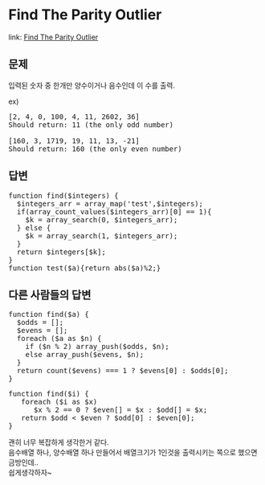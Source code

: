 Find The Parity Outlier
===============

link: [Find The Parity Outlier](https://www.codewars.com/kata/find-the-parity-outlier/php)

문제
--

입력된 숫자 중 한개만 양수이거나 음수인데 이 수를 출력.

ex)
<pre>
[2, 4, 0, 100, 4, 11, 2602, 36]
Should return: 11 (the only odd number)

[160, 3, 1719, 19, 11, 13, -21]
Should return: 160 (the only even number)
</pre>

답변
--
<pre>
function find($integers) {
  $integers_arr = array_map('test',$integers);
  if(array_count_values($integers_arr)[0] == 1){
    $k = array_search(0, $integers_arr);
  } else {
    $k = array_search(1, $integers_arr);
  }
  return $integers[$k];
}
function test($a){return abs($a)%2;}
</pre>

다른 사람들의 답변
------------
<pre>
function find($a) {
  $odds = [];
  $evens = [];
  foreach ($a as $n) {
    if ($n % 2) array_push($odds, $n);
    else array_push($evens, $n);
  }
  return count($evens) === 1 ? $evens[0] : $odds[0];
}
</pre>

<pre>
function find($i) {
   foreach ($i as $x)
      $x % 2 == 0 ? $even[] = $x : $odd[] = $x;
   return $odd < $even ? $odd[0] : $even[0];
}
</pre>

괜히 너무 복잡하게 생각한거 같다.  
음수배열 하나, 양수배열 하나 만들어서 배열크기가 1인것을 출력시키는 쪽으로 했으면 금방인데..  
쉽게생각하자~